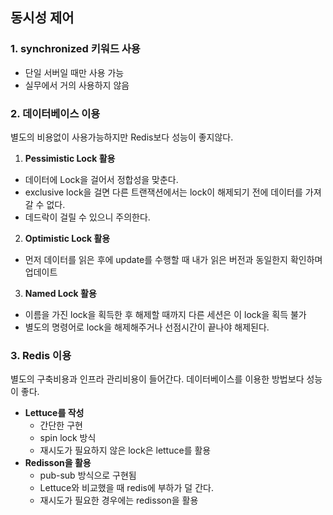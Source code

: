 ## 동시성 제어

### 1. synchronized 키워드 사용 
- 단일 서버일 때만 사용 가능
- 실무에서 거의 사용하지 않음

### 2. 데이터베이스 이용
별도의 비용없이 사용가능하지만 Redis보다 성능이 좋지않다.
1. **Pessimistic Lock 활용** 
  - 데이터에 Lock을 걸어서 정합성을 맞춘다.
  - exclusive lock을 걸면 다른 트랜잭션에서는 lock이 해제되기 전에 데이터를 가져갈 수 없다.
  - 데드락이 걸릴 수 있으니 주의한다.  
2. **Optimistic Lock 활용**
  - 먼저 데이터를 읽은 후에 update를 수행할 때 내가 읽은 버전과 동일한지 확인하며 업데이트  
3. **Named Lock 활용**
- 이름을 가진 lock을 획득한 후 해제할 때까지 다른 세션은 이 lock을 획득 불가
- 별도의 명령어로 lock을 해제해주거나 선점시간이 끝나야 해제된다.

### 3. Redis 이용
별도의 구축비용과 인프라 관리비용이 들어간다.
데이터베이스를 이용한 방법보다 성능이 좋다.
- **Lettuce를 작성**
  - 간단한 구현
  - spin lock 방식
  - 재시도가 필요하지 않은 lock은 lettuce를 활용
- **Redisson을 활용**
  - pub-sub 방식으로 구현됨
  - Lettuce와 비교했을 때 redis에 부하가 덜 간다.
  - 재시도가 필요한 경우에는 redisson을 활용

